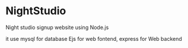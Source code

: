 # NightStudio
Night studio signup website using Node.js

it use mysql for database
Ejs for web fontend, express for Web backend


